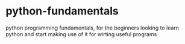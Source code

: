# python-fundamentals
python programming fundamentals, for the beginners looking to learn python and start making use of it for wirting useful programs 
